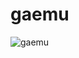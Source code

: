 # gaemu
 
![gaemu](https://user-images.githubusercontent.com/4569916/103452960-7ad0f300-4d18-11eb-96c6-3a3e7faee7be.png)
